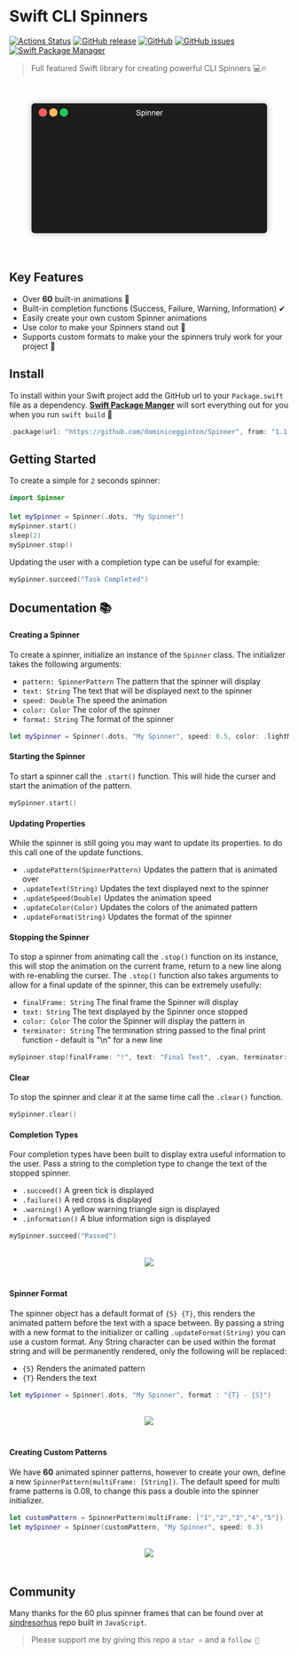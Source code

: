 # Swift CLI Spinners
[![Actions Status](https://github.com/dominicegginton/spinner/workflows/Testing/badge.svg)](https://github.com/dominicegginton/spinner/actions)
[![GitHub release](https://img.shields.io/github/release/dominicegginton/spinner.svg)](https://github.com/dominicegginton/Spinner/releases)
[![GitHub](https://img.shields.io/github/license/dominicegginton/spinner.svg)](https://github.com/dominicegginton/Spinner/blob/master/LICENSE)
[![GitHub issues](https://img.shields.io/github/issues/dominicegginton/Spinner.svg)](https://github.com/dominicegginton/Spinner/issues)
[![Swift Package Manager](https://img.shields.io/badge/Swift%20Package%20Manager-Compatible%20-green.svg)](https://swift.org/package-manager/)
> Full featured Swift library for creating powerful CLI Spinners 💻🔥

<p align="center">
	<br>
	<img src="https://raw.githubusercontent.com/dominicegginton/Spinner/master/Assets/demo.gif">
	<br>
	<br>
</p>

## Key Features
- Over ****60**** built-in animations 🤩
- Built-in completion functions (Success, Failure, Warning, Information) ✔
- Easily create your own custom Spinner animations 
- Use color to make your Spinners stand out 🎨
- Supports custom formats to make your the spinners truly work for your project 📐

## Install 
To install within your Swift project add the GitHub url to your `Package.swift` file as a dependency. 
[**Swift Package Manger**](https://swift.org/package-manager/) will sort everything out for you when you run `swift build` 💪
``` swift
.package(url: "https://github.com/dominicegginton/Spinner", from: "1.1.3")
```

## Getting Started
To create a simple for `2` seconds spinner:
``` swift
import Spinner

let mySpinner = Spinner(.dots, "My Spinner")
mySpinner.start()
sleep(2)
mySpinner.stop()
```

Updating the user with a completion type can be useful for example:
``` swift
mySpinner.succeed("Task Completed")
```
## Documentation 📚

#### Creating a Spinner
To create a spinner, initialize an instance of the `Spinner` class. The initializer takes the following arguments:
- `pattern: SpinnerPattern` The pattern that the spinner will display
- `text: String` The text that will be displayed next to the spinner
- `speed: Double` The speed the animation
- `color: Color` The color of the spinner
- `format: String` The format of the spinner

``` swift
let mySpinner = Spinner(.dots, "My Spinner", speed: 0.5, color: .lightMagenta, format : "{S} {T}")
```
#### Starting the Spinner
To start a spinner call the `.start()` function. This will hide the curser and start the animation of the pattern.
``` swift
mySpinner.start()
```
#### Updating Properties
While the spinner is still going you may want to update its properties. to do this call one of the update functions.
- `.updatePattern(SpinnerPattern)` Updates the pattern that is animated over
- `.updateText(String)` Updates the text displayed next to the spinner
- `.updateSpeed(Double)` Updates the animation speed
- `.updateColor(Color)` Updates the colors of the animated pattern
- `.updateFormat(String)` Updates the format of the spinner
#### Stopping the Spinner
To stop a spinner from animating call the `.stop()` function on its instance, this will stop the animation on the current frame, return to a new line along with re-enabling the curser. The `.stop()` function also takes arguments to allow for a final update of the spinner, this can be extremely usefully: 
- `finalFrame: String` The final frame the Spinner will display
- `text: String` The text displayed by the Spinner once stopped
- `color: Color` The color the Spinner will display the pattern in
- `terminator: String` The termination string passed to the final print function - default is "\n" for a new line
``` swift
mySpinner.stop(finalFrame: "!", text: "Final Text", .cyan, terminator: "\n")
``` 
#### Clear
To stop the spinner and clear it at the same time call the `.clear()` function.
``` swift
mySpinner.clear()
```
#### Completion Types
Four completion types have been built to display extra useful information to the user. Pass a string to the completion type to change the text of the stopped spinner. 
- `.succeed()` A green tick is displayed
- `.failure()` A red cross is displayed
- `.warning()` A yellow warning triangle sign is displayed 
- `.information()` A blue information sign is displayed
``` swift
mySpinner.succeed("Passed")
```
<p align="center">
	<br>
	<img src="https://raw.githubusercontent.com/dominicegginton/Spinner/master/Assets/completion_types.gif">
	<br>
	<br>
</p>

#### Spinner Format
The spinner object has a default format of `{S} {T}`, this renders the animated pattern before the text with a space between. By passing a string with a new format to the initializer or calling `.updateFormat(String)` you can use a custom format. Any String character can be used within the format string and will be permanently rendered, only the following will be replaced:
- `{S}` Renders the animated pattern
- `{T}` Renders the text
``` swift
let mySpinner = Spinner(.dots, "My Spinner", format : "{T} - {S}")
```
<p align="center">
	<br>
	<img src="https://raw.githubusercontent.com/dominicegginton/Spinner/master/Assets/format.gif">
	<br>
	<br>
</p>

#### Creating Custom Patterns
We have **60** animated spinner patterns, however to create your own, define a new `SpinnerPattern(multiFrame: [String])`. The default speed for multi frame patterns is 0.08, to change this pass a double into the spinner initializer.
``` swift
let customPattern = SpinnerPattern(multiFrame: ["1","2","3","4","5"])
let mySpinner = Spinner(customPattern, "My Spinner", speed: 0.3)
```
<p align="center">
	<br>
	<img src="https://raw.githubusercontent.com/dominicegginton/Spinner/master/Assets/custom_pattern.gif">
	<br>
	<br>
</p>

## Community
Many thanks for the 60 plus spinner frames that can be found over at [sindresorhus](https://github.com/sindresorhus/cli-spinners) repo built in `JavaScript`.

> Please support me by giving this repo a `star ⭐️`  and a `follow 👀`
